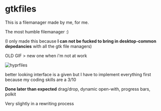# gtkfiles

This is a filemanager made by me, for me. 

The most humble filemanager :)

(I only made this because **I can not be fucked to bring in desktop-common depedancies** with all the gtk file managers)

OLD GIF > new one when i'm not at work

![hyprfiles](https://github.com/user-attachments/assets/33cbe5c8-5a1a-448e-aa07-737eca34c0fa)


better looking interface is a given but I have to implement everything first because my coding skills are a 3/10


**Done later than expected** drag/drop, dynamic open-with, progress bars, polkit

Very slightly in a rewriting process

